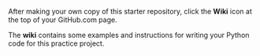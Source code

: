 After making your own copy of this starter repository, click the **Wiki** icon at the top of your GitHub.com page.

The **wiki** contains some examples and instructions for writing your Python code for this practice project.
